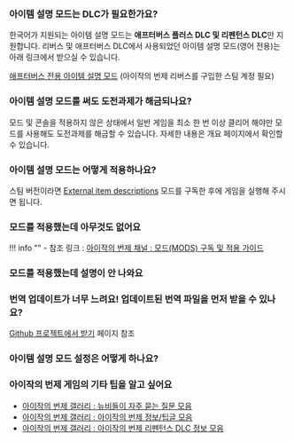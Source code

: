 ### 아이템 설명 모드는 DLC가 필요한가요?

한국어가 지원되는 아이템 설명 모드는 **애프터버스 플러스 DLC 및 리펜턴스 DLC**만 지원합니다. 리버스 및 애프터버스 DLC에서  사용되었던 아이템 설명 모드(영어 전용)는 아래 링크에서 받으실 수 있습니다.

[애프터버스 전용 아이템 설명 모드](https://moddingofisaac.com/mod/1079/external-item-descriptions) (아이작의 번제 리버스를 구입한 스팀 계정 필요)

### 아이템 설명 모드를 써도 도전과제가 해금되나요?

모드 및 콘솔을 적용하지 않은 상태에서 일반 게임을 최소 한 번 이상 클리어 해야만 모드를 사용해도 도전과제를 해금할 수 있습니다. 자세한 내용은 개요 페이지에서 확인할 수 있습니다.

### 아이템 설명 모드는 어떻게 적용하나요?

스팀 버전이라면 [External item descriptions](https://steamcommunity.com/sharedfiles/filedetails/?id=836319872) 모드를 구독한 후에 게임을 실행해 주시면 됩니다.

### 모드를 적용했는데 아무것도 없어요

!!! info ""
    - 참조 링크 : [아이작의 번제 채널 : 모드(MODS) 구독 및 적용 가이드](https://arca.live/b/isaac/19390658)

### 모드를 적용했는데 설명이 안 나와요

### 번역 업데이트가 너무 느려요! 업데이트된 번역 파일을 먼저 받을 수 있나요?

[Github 프로젝트에서 받기](./howto/update-from-github.md) 페이지 참조

### 아이템 설명 모드 설정은 어떻게 하나요?

### 아이작의 번제 게임의 기타 팁을 알고 싶어요

- [아이작의 번제 갤러리 : 뉴비들이 자주 묻는 질문 모음](https://gall.dcinside.com/m/tboi/41131)
- [아이작의 번제 갤러리 : 아이작의 번제 정보/팁글 모음](https://gall.dcinside.com/m/tboi/38515)
- [아이작의 번제 갤러리 : 아이작의 번제 리펜턴스 DLC 정보 모음](https://gall.dcinside.com/m/tboi/25602)